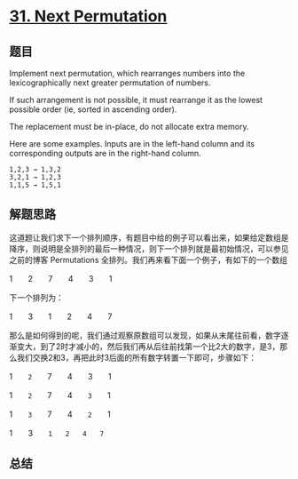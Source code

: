 # [31. Next Permutation](https://leetcode.com/problems/next-permutation/)

## 题目
Implement next permutation, which rearranges numbers into the lexicographically next greater permutation of numbers.

If such arrangement is not possible, it must rearrange it as the lowest possible order (ie, sorted in ascending order).

The replacement must be in-place, do not allocate extra memory.

Here are some examples. Inputs are in the left-hand column and its corresponding outputs are in the right-hand column.
```
1,2,3 → 1,3,2
3,2,1 → 1,2,3
1,1,5 → 1,5,1
```
## 解题思路
这道题让我们求下一个排列顺序，有题目中给的例子可以看出来，如果给定数组是降序，则说明是全排列的最后一种情况，则下一个排列就是最初始情况，可以参见之前的博客 Permutations 全排列。我们再来看下面一个例子，有如下的一个数组

1　　2　　7　　4　　3　　1

下一个排列为：

1　　3　　1　　2　　4　　7

那么是如何得到的呢，我们通过观察原数组可以发现，如果从末尾往前看，数字逐渐变大，到了2时才减小的，然后我们再从后往前找第一个比2大的数字，是3，那么我们交换2和3，再把此时3后面的所有数字转置一下即可，步骤如下：

1　　`2`　　7　　4　　3　　1

1　　`2`　　7　　4　　`3`　　1

1　　`3`　　7　　4　　`2`　　1

1　　3　　`1　　2　　4　　7`

## 总结


